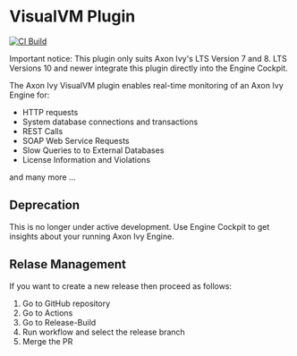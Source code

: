 # VisualVM Plugin

[![CI Build](https://github.com/axonivy-market/visualvm-plugin/actions/workflows/ci.yml/badge.svg)](https://github.com/axonivy-market/visualvm-plugin/actions/workflows/ci.yml)

Important notice: This plugin only suits Axon Ivy's LTS Version 7 and 8. LTS Versions 10 and newer integrate this plugin directly into the Engine Cockpit.

The Axon Ivy VisualVM plugin enables real-time monitoring of an Axon Ivy Engine
for:

* HTTP requests
* System database connections and transactions
* REST Calls
* SOAP Web Service Requests
* Slow Queries to to External Databases
* License Information and Violations

and many more ...

## Deprecation

This is no longer under active development. Use Engine Cockpit to get insights
about your running Axon Ivy Engine.

## Relase Management

If you want to create a new release then proceed as follows:

1. Go to GitHub repository
2. Go to Actions
3. Go to Release-Build
4. Run workflow and select the release branch
5. Merge the PR
